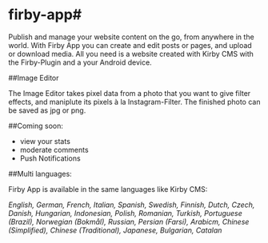 # firby-app#

Publish and manage your website content on the go, from anywhere in the world. With Firby App you can create and edit posts or pages, and upload or download media. All you need is a website created with Kirby CMS with the Firby-Plugin and a your Android device.

##Image Editor

The Image Editor takes pixel data from a photo that you want to give filter effects, and maniplute its pixels à la Instagram-Filter. 
The finished photo can be saved as jpg or png.

##Coming soon:
- view your stats
- moderate comments
- Push Notifications

##Multi languages:

Firby App is available in the same languages like Kirby CMS:

*English, German, French, Italian, Spanish, Swedish, Finnish, Dutch, Czech, Danish, Hungarian, Indonesian, Polish, Romanian, Turkish, Portuguese (Brazil), Norwegian (Bokmål), Russian, Persian (Farsi), Arabicm, Chinese (Simplified), Chinese (Traditional), Japanese, Bulgarian, Catalan*

